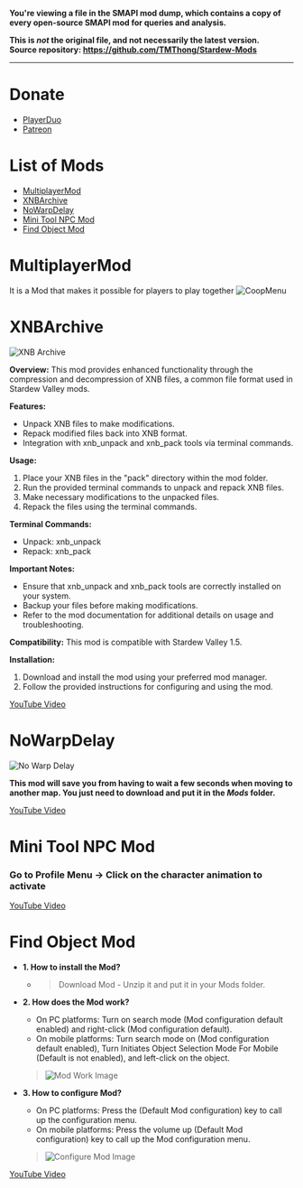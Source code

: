 **You're viewing a file in the SMAPI mod dump, which contains a copy of every open-source SMAPI mod
for queries and analysis.**

**This is _not_ the original file, and not necessarily the latest version.**  
**Source repository: https://github.com/TMThong/Stardew-Mods**

----


# Donate
+ [PlayerDuo](https://playerduo.net/thongdev)
+ [Patreon](https://www.patreon.com/thongdev)

# List of Mods
+ [MultiplayerMod](#multiplayermod)
+ [XNBArchive](#xnbarchive)
+ [NoWarpDelay](#nowarpdelay)
+ [Mini Tool NPC Mod](#mini-tool-npc-mod)
+ [Find Object Mod](#find-object-mod)
# MultiplayerMod
It is a Mod that makes it possible for players to play together
![CoopMenu](https://i.ibb.co/1mqvVn3/z4251397821183-21ffafe72030b6983f0f47cfd097bacb.jpg  "CoopMenu")
# XNBArchive
![XNB Archive](https://i.ibb.co/VQ0PSd4/xnb-archive.png)

**Overview:**
This mod provides enhanced functionality through the compression and decompression of XNB files, a common file format used in Stardew Valley mods.

**Features:**
- Unpack XNB files to make modifications.
- Repack modified files back into XNB format.
- Integration with xnb_unpack and xnb_pack tools via terminal commands.

**Usage:**
1. Place your XNB files in the "pack" directory within the mod folder.
2. Run the provided terminal commands to unpack and repack XNB files.
3. Make necessary modifications to the unpacked files.
4. Repack the files using the terminal commands.

**Terminal Commands:**
- Unpack: xnb_unpack
- Repack: xnb_pack
  
**Important Notes:**
- Ensure that xnb_unpack and xnb_pack tools are correctly installed on your system.
- Backup your files before making modifications.
- Refer to the mod documentation for additional details on usage and troubleshooting.

**Compatibility:**
This mod is compatible with Stardew Valley 1.5.

**Installation:**
1. Download and install the mod using your preferred mod manager.
2. Follow the provided instructions for configuring and using the mod.

[YouTube Video](https://www.youtube.com/watch?v=mSjsTaOjp3A)

# NoWarpDelay
![No Warp Delay](https://raw.githubusercontent.com/TMThong/Stardew-Mods/master/upload/no-warp-delay.png)

**This mod will save you from having to wait a few seconds when moving to another map. You just need to download and put it in the _Mods_ folder.**

[YouTube Video](https://www.youtube.com/watch?v=MHTwl4b7oUY)

# Mini Tool NPC Mod
### Go to Profile Menu -> Click on the character animation to activate
[YouTube Video](https://www.youtube.com/watch?v=ykDTzHSUhIY)
# Find Object Mod
* **1. How to install the Mod?**
   - > Download Mod - Unzip it and put it in your Mods folder.

* **2. How does the Mod work?**
   - On PC platforms: Turn on search mode (Mod configuration default enabled) and right-click (Mod configuration default).
   - On mobile platforms: Turn search mode on (Mod configuration default enabled), Turn Initiates Object Selection Mode For Mobile (Default is not enabled), and left-click on the object.
  > ![Mod Work Image](https://i.ibb.co/BrFXbbd/180798200-752453482111141-4463170577690218930-n.png)

* **3. How to configure Mod?**
   - On PC platforms: Press the (Default Mod configuration) key to call up the configuration menu.
   - On mobile platforms: Press the volume up (Default Mod configuration) key to call up the Mod configuration menu.
  > ![Configure Mod Image](https://i.ibb.co/PmcPvKV/181114945-920131905446421-3501593669177748089-n.png)

[YouTube Video](https://www.youtube.com/watch?v=iSiNbxpSMU8)


